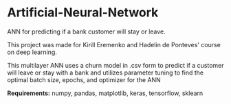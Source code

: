 # Artificial-Neural-Network
ANN for predicting if a bank customer will stay or leave.

This project was made for Kirill Eremenko and Hadelin de Ponteves' course on deep learning.

This multilayer ANN uses a churn model in .csv form to predict if a customer will leave or stay with a bank and utilizes parameter tuning to find the optimal batch size, epochs, and optimizer for the ANN

**Requirements:**
numpy, pandas, matplotlib, keras, tensorflow, sklearn
